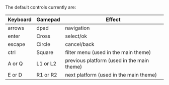 The default controls currently are:

Keyboard| Gamepad   | Effect
--------|-----------|--------
arrows  | dpad      | navigation
enter   | Cross     | select/ok
escape  | Circle    | cancel/back
ctrl    | Square    | filter menu (used in the main theme)
A or Q  | L1 or L2  | previous platform (used in the main theme)
E or D  | R1 or R2  | next platform (used in the main theme)
